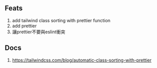 ## Feats

1. add tailwind class sorting with prettier function
2. add prettier
3. 讓prettier不要與eslint衝突

## Docs

1. https://tailwindcss.com/blog/automatic-class-sorting-with-prettier
